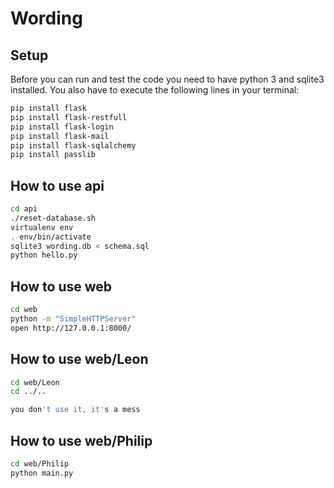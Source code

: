 # Wording

## Setup
Before you can run and test the code you need to have python 3 and sqlite3 installed.
You also have to execute the following lines in your terminal:
```bash
pip install flask
pip install flask-restfull
pip install flask-login
pip install flask-mail
pip install flask-sqlalchemy
pip install passlib
```

## How to use api
```bash
cd api
./reset-database.sh
virtualenv env
. env/bin/activate
sqlite3 wording.db < schema.sql
python hello.py 
```

## How to use web
```bash
cd web
python -m "SimpleHTTPServer"
open http://127.0.0.1:8000/
```

## How to use web/Leon
```bash
cd web/Leon
cd ../..

you don't use it, it's a mess
```

## How to use web/Philip
```bash
cd web/Philip
python main.py
```

